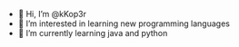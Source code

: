 - 👋 Hi, I’m @kKop3r
- 👀 I’m interested in learning new programming languages
- 🌱 I’m currently learning java and python


<!---
kKop3r/kKop3r is a ✨ special ✨ repository because its `README.md` (this file) appears on your GitHub profile.
You can click the Preview link to take a look at your changes.
--->
